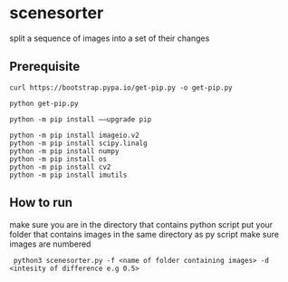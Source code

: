 # scenesorter
split a sequence of images into a set of their changes

## Prerequisite

```
curl https://bootstrap.pypa.io/get-pip.py -o get-pip.py

python get-pip.py

python -m pip install ––upgrade pip

python -m pip install imageio.v2
python -m pip install scipy.linalg
python -m pip install numpy
python -m pip install os
python -m pip install cv2
python -m pip install imutils 
``` 

## How to run
make sure you are in the directory that contains python script
put your folder that contains images in the same directory as  py script
make sure images are numbered

```
 python3 scenesorter.py -f <name of folder containing images> -d <intesity of difference e.g 0.5>
```
 
